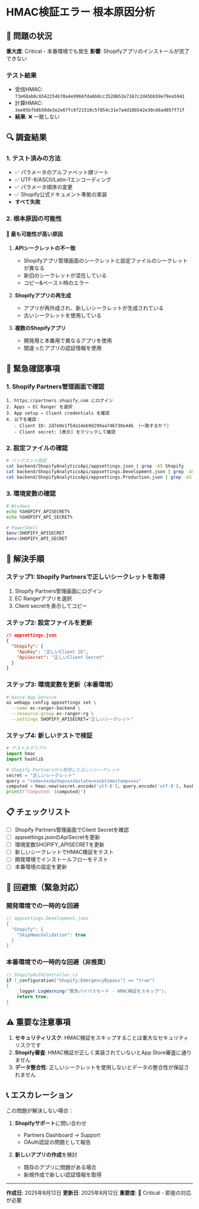 # HMAC検証エラー 根本原因分析

## 🔴 問題の状況

**重大度**: Critical - 本番環境でも発生
**影響**: Shopifyアプリのインストールが完了できない

### テスト結果
- 受信HMAC: `73e68ab6c6542254b70a4e9966fda6b8cc3528652e7167c2d45bb59e79ea5941`
- 計算HMAC: `3ee05bfb8b50de3e2e67fc6f21510c5f854c31e7a4d18b542e30c66a485ff71f`
- **結果**: ❌ 一致しない

## 🔍 調査結果

### 1. テスト済みの方法
- ✅ パラメータのアルファベット順ソート
- ✅ UTF-8/ASCII/Latin-1エンコーディング
- ✅ パラメータ順序の変更
- ✅ Shopify公式ドキュメント準拠の実装
- **すべて失敗**

### 2. 根本原因の可能性

#### 🔴 最も可能性が高い原因

1. **APIシークレットの不一致**
   - Shopifyアプリ管理画面のシークレットと設定ファイルのシークレットが異なる
   - 新旧のシークレットが混在している
   - コピー&ペースト時のエラー

2. **Shopifyアプリの再生成**
   - アプリが再作成され、新しいシークレットが生成されている
   - 古いシークレットを使用している

3. **複数のShopifyアプリ**
   - 開発用と本番用で異なるアプリを使用
   - 間違ったアプリの認証情報を使用

## 🚨 緊急確認事項

### 1. Shopify Partners管理画面で確認
```
1. https://partners.shopify.com にログイン
2. Apps → EC Ranger を選択
3. App setup → Client credentials を確認
4. 以下を確認：
   - Client ID: 2d7e0e1f5da14eb9d299aa746738e44b （一致するか？）
   - Client secret: [表示] をクリックして確認
```

### 2. 設定ファイルの確認
```bash
# バックエンド設定
cat backend/ShopifyAnalyticsApi/appsettings.json | grep -A5 Shopify
cat backend/ShopifyAnalyticsApi/appsettings.Development.json | grep -A5 Shopify
cat backend/ShopifyAnalyticsApi/appsettings.Production.json | grep -A5 Shopify
```

### 3. 環境変数の確認
```bash
# Windows
echo %SHOPIFY_APISECRET%
echo %SHOPIFY_API_SECRET%

# PowerShell
$env:SHOPIFY_APISECRET
$env:SHOPIFY_API_SECRET
```

## 🔧 解決手順

### ステップ1: Shopify Partnersで正しいシークレットを取得

1. Shopify Partners管理画面にログイン
2. EC Rangerアプリを選択
3. Client secretを表示してコピー

### ステップ2: 設定ファイルを更新

```json
// appsettings.json
{
  "Shopify": {
    "ApiKey": "正しいClient ID",
    "ApiSecret": "正しいClient Secret"
  }
}
```

### ステップ3: 環境変数を更新（本番環境）

```bash
# Azure App Service
az webapp config appsettings set \
  --name ec-ranger-backend \
  --resource-group ec-ranger-rg \
  --settings SHOPIFY_APISECRET="正しいシークレット"
```

### ステップ4: 新しいテストで検証

```python
# テストスクリプト
import hmac
import hashlib

# Shopify Partnersから取得した正しいシークレット
secret = "正しいシークレット"
query = "code=xxx&shop=xxx&state=xxx&timestamp=xxx"
computed = hmac.new(secret.encode('utf-8'), query.encode('utf-8'), hashlib.sha256).hexdigest()
print(f"Computed: {computed}")
```

## 📋 チェックリスト

- [ ] Shopify Partners管理画面でClient Secretを確認
- [ ] appsettings.jsonのApiSecretを更新
- [ ] 環境変数SHOPIFY_APISECRETを更新
- [ ] 新しいシークレットでHMAC検証をテスト
- [ ] 開発環境でインストールフローをテスト
- [ ] 本番環境の設定を更新

## 🎯 回避策（緊急対応）

### 開発環境での一時的な回避

```csharp
// appsettings.Development.json
{
  "Shopify": {
    "SkipHmacValidation": true
  }
}
```

### 本番環境での一時的な回避（非推奨）

```csharp
// ShopifyAuthController.cs
if (_configuration["Shopify:EmergencyBypass"] == "true")
{
    _logger.LogWarning("緊急バイパスモード - HMAC検証をスキップ");
    return true;
}
```

## ⚠️ 重要な注意事項

1. **セキュリティリスク**: HMAC検証をスキップすることは重大なセキュリティリスクです
2. **Shopify審査**: HMAC検証が正しく実装されていないとApp Store審査に通りません
3. **データ整合性**: 正しいシークレットを使用しないとデータの整合性が保証されません

## 📞 エスカレーション

この問題が解決しない場合：

1. **Shopifyサポート**に問い合わせ
   - Partners Dashboard → Support
   - OAuth認証の問題として報告

2. **新しいアプリの作成**を検討
   - 既存のアプリに問題がある場合
   - 新規作成で新しい認証情報を取得

---

**作成日**: 2025年8月12日
**更新日**: 2025年8月12日
**重要度**: 🔴 Critical - 即座の対応が必要